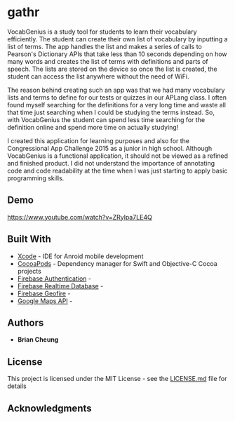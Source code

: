 # gathr

VocabGenius is a study tool for students to learn their vocabulary efficiently. The student can create their own list of vocabulary by inputting a list of terms. The app handles the list and makes a series of calls to Pearson's Dictionary APIs that take less than 10 seconds depending on how many words and creates the list of terms with definitions and parts of speech. The lists are stored on the device so once the list is created, the student can access the list anywhere without the need of WiFi. 

The reason behind creating such an app was that we had many vocabulary lists and terms to define for our tests or quizzes in our APLang class. I often found myself searching for the definitions for a very long time and waste all that time just searching when I could be studying the terms instead. So, with VocabGenius the student can spend less time searching for the definition online and spend more time on actually studying!

I created this application for learning purposes and also for the Congressional App Challenge 2015 as a junior in high school. Although VocabGenius is a functional application, it should not be viewed as a refined and finished product. I did not understand the importance of annotating code and code readability at the time when I was just starting to apply basic programming skills.
  
## Demo

https://www.youtube.com/watch?v=ZRylpa7LE4Q

## Built With

* [Xcode](https://developer.android.com/studio/index.html) - IDE for Anroid mobile development
* [CocoaPods](https://cocoapods.org/) - Dependency manager for Swift and Objective-C Cocoa projects
* [Firebase Authentication](https://firebase.google.com/products/auth/) - 
* [Firebase Realtime Database](https://firebase.google.com/products/realtime-database/) - 
* [Firebase Geofire](https://github.com/firebase/geofire-objc) - 
* [Google Maps API](https://developers.google.com/maps/ios/) - 

## Authors

* **Brian Cheung**

## License

This project is licensed under the MIT License - see the [LICENSE.md](LICENSE.md) file for details

## Acknowledgments

